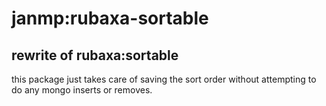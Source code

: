 # janmp:rubaxa-sortable
## rewrite of rubaxa:sortable

this package just takes care of saving the sort order without attempting to do any mongo inserts or removes.